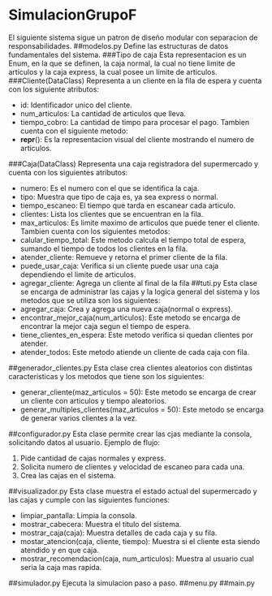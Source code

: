 # SimulacionGrupoF
El siguiente sistema sigue un patron de diseño modular con separacion de responsabilidades.
##modelos.py
Define las estructuras de datos fundamentales del sistema.
###Tipo de caja
Esta representacion es un Enum, en la que se definen, la caja normal, la cual no tiene limite de articulos y la caja express, la cual posee un limite de articulos.
###Cliente(DataClass)
Representa a un cliente en la fila de espera y cuenta con los siguiente atributos:
- id: Identificador unico del cliente.
- num_articulos: La cantidad de articulos que lleva.
- tiempo_cobro: La cantidad de timpo para procesar el pago.
Tambien cuenta con el siguiente metodo:
- __repr__(): Es la representacion visual del cliente mostrando el numero de articulos.

###Caja(DataClass)
Representa una caja registradora del supermercado y cuenta con los siguientes atributos:
- numero: Es el numero con el que se identifica la caja.
- tipo: Muestra que tipo de caja es, ya sea express o normal.
- tiempo_escaneo: El tiempo que tarda en escanear cada articulo.
- clientes: Lista los clientes que se encuentran en la fila.
- max_articulos: Es limite maximo de articulos que puede tener el cliente.
Tambien cuenta con los siguientes metodos:
- calular_tiempo_total: Este metodo calcula el tiempo total de espera, sumando el tiempo de todos los clientes en la fila.
- atender_cliente: Remueve y retorna el primer cliente de la fila.
- puede_usar_caja: Verifica si un cliente puede usar una caja dependiendo el limite de articulos.
- agregar_cliente: Agrega un cliente al final de la fila
##tuti.py
Esta clase se encarga de administrar las cajas y la logica general del sistema y los metodos que se utiliza son los siguientes:
- agregar_caja: Crea y agrega una nueva caja(normal o express).
- encontrar_mejor_caja(num_articulos): Este metodo se encarga de encontrar la mejor caja segun el tiempo de espera.
- tiene_clientes_en_espera: Este metodo verifica si quedan clientes por atender.
- atender_todos: Este metodo atiende un cliente de cada caja con fila.

##generador_clientes.py
Esta clase crea clientes aleatorios con distintas caracteristicas y los metodos que tiene son los siguientes:
- generar_cliente(maz_articulos = 50): Este metodo se encarga de crear un cliente con articulos y tiempo aleatorios.
- generar_multiples_clientes(maz_articulos = 50): Este metodo se encarga de generar varios clientes a la vez.

##configurador.py
Esta clase permite crear las cjas mediante la consola, solicitando datos al usuario.
Ejemplo de flujo: 
1. Pide cantidad de cajas normales y express.
2. Solicita numero de clientes y velocidad de escaneo para cada una.
3. Crea las cajas en el sistema.

##visualizador.py
Esta clase muestra el estado actual del supermercado y las cajas y cumple con las siguientes funciones:
- limpiar_pantalla: Limpia la consola.
- mostrar_cabecera: Muestra el titulo del sistema.
- mostrar_caja(caja): Muestra detalles de cada caja y su fila.
- mostar_atencion(caja, cliente, tiempo): Muestra si el cliente esta siendo atendido y en que caja.
- mostrar_recomendacion(caja, num_articulos): Muestra al usuario cual seria la caja mas rapida.
  
##simulador.py
Ejecuta la simulacion paso a paso. 
##menu.py
##main.py
